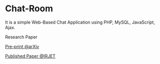 # Chat-Room
 It is a simple Web-Based Chat Application using PHP, MySQL, JavaScript, Ajax.

Research Paper

[Pre-print @arXiv](https://arxiv.org/abs/2106.14704)

[Published Paper @IRJET](https://www.irjet.net/archives/V8/i6/IRJET-V8I6348.pdf)
